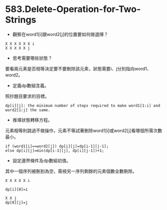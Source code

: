 # 583.Delete-Operation-for-Two-Strings

- 觀察在word1[i]跟word2[j]的位置要如何做選擇？

```
X X X X X X i
X X X X X j
```

- 思考需要哪些狀態？

要看兩元素是否相等決定要不要刪除該元素，狀態需要i、j分別指向word1、word2。

- 定義dp數組含義。

照抄題目要求的目標。

```
dp[i][j]: the minimum number of steps required to make word1[1:i] and word2[1:j] the same.
```

- 推導狀態轉移方程。

元素相等則跳過不做操作，元素不等試著刪除word1[i]或word2[j]看哪個所需次數最小。

```
if (word1[i]==word2[j]) dp[i][j]=dp[i-1][j-1];
else dp[i][j]=min(dp[i-1][j], dp[i][j-1])+1;
```

- 設定邊界條件及dp數組初值。

其中一個序列被刪到為空，需視另一序列剩餘的元素個數全數刪除。

```
X X X X X i

dp[i][0]=i

X X j
dp[0][j]=j
```
